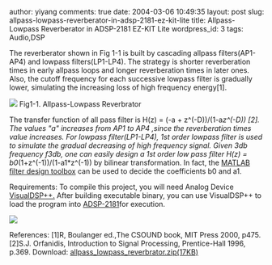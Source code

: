 author: yiyang
comments: true
date: 2004-03-06 10:49:35
layout: post
slug: allpass-lowpass-reverberator-in-adsp-2181-ez-kit-lite
title: Allpass-Lowpass Reverberator in ADSP-2181 EZ-KIT Lite
wordpress_id: 3
tags: Audio,DSP

The reverberator shown in Fig 1-1 is built by cascading allpass filters(AP1-AP4) and lowpass filters(LP1-LP4). The strategy is shorter reverberation times in early allpass loops and longer reverberation times in later ones. Also, the cutoff frequency for each successive lowpass filter is gradually lower, simulating the increasing loss of high frequency energy[1].

![](|filename|/images/alpreverbrator_scale.jpg)
Fig1-1. Allpass-Lowpass Reverbrator

The transfer function of all pass filter is H(z) = (-a + z^(-D))/(1-a*z^(-D)) [2]. The values "a" increases from AP1 to AP4 ,since the reverberation times value increases. For lowpass filter(LP1-LP4), 1st order lowpass filter is used to simulate the gradual decreasing of high frequency signal. Given 3db frequency f3db, one can easily design a 1st order low pass filter H(z) = b0*(1+z^(-1))/(1-a1*z^(-1)) by bilinear transformation. In fact, the [MATLAB filter design toolbox](http://www.mathworks.com/access/helpdesk/help/toolbox/filterdesign/filterdesign.shtml) can be used to decide the coefficients b0 and a1.

Requirements:
To compile this project, you will need Analog Device [VisualDSP++.](http://www.analog.com/processors/resources/crosscore/visualDspDevSoftware.html) After building executable binary, you can use VisualDSP++ to load the program into [ADSP-2181](http://www.analog.com/processors/epProductPage/0,2461,21xx-EZLITE,00.html)for execution.

[![](|filename|/images/EzKitLite.jpg)](http://www.analog.com/processors/epProductPage/0,2461,21xx-EZLITE,00.html)

References:
[1]R, Boulanger ed.,The CSOUND book, MIT Press 2000, p475.
[2]S.J. Orfanidis, Introduction to Signal Processing, Prentice-Hall 1996, p.369.
Download:
[allpass_lowpass_reverbrator.zip(17KB)](/files/download/allpass_lowpass_reverbrator.zip)

